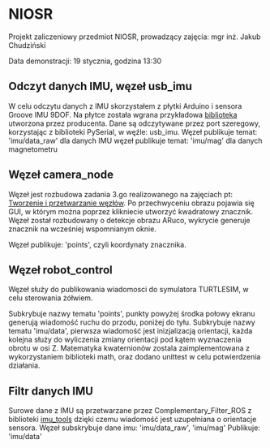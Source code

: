 # NIOSR
Projekt zaliczeniowy przedmiot NIOSR, prowadzący zajęcia: mgr inż. Jakub Chudziński

Data demonstracji: 19 stycznia, godzina 13:30

## Odczyt danych IMU, węzeł usb_imu

W celu odczytu danych z IMU skorzystałem z płytki Arduino i sensora Groove IMU 9DOF. Na płytce została wgrana przykładowa [biblioteka](https://www.seeedstudio.com/Grove-IMU-9DOF-v2-0.html) utworzona przez producenta.
Dane są odczytywane przez port szeregowy, korzystając z biblioteki PySerial, w węźle: usb_imu.
Węzeł publikuje temat: 'imu/data_raw' dla danych IMU
węzeł publikuje temat: 'imu/mag' dla danych magnetometru 

## Węzeł camera_node

Węzeł jest rozbudowa zadania 3.go realizowanego na zajęciach pt: [Tworzenie i przetwarzanie węzłów](https://jug.dpieczynski.pl/lab-niodsr/Lab%2008%20-%20Tworzenie%20węzłów%20i%20przetwarzanie%20wiadomości.html). Po przechwyceniu obrazu pojawia się GUI, w którym można poprzez klikniecie utworzyć kwadratowy znacznik.
Węzeł został rozbudowany o detekcje obrazu ARuco, wykrycie generuje znacznik na wcześniej wspomnianym oknie. 

Węzeł publikuje: 'points', czyli koordynaty znacznika.

## Węzeł robot_control

Węzeł służy do publikowania wiadomosci do symulatora TURTLESIM, w celu sterowania żółwiem.

Subkrybuje nazwy tematu 'points', punkty powyżej środka połowy ekranu generują wiadomość ruchu do przodu, poniżej do tyłu.
Subkrybuje nazwy tematu 'imu/data', pierwsza wiadomość jest inizjalizacją orientacji, każda kolejna służy do wyliczenia zmiany orientacji pod kątem wyznaczenia obrotu w osi Z. Matematyka kwaternionów zostala zaimplementowana z wykorzystaniem biblioteki math, oraz dodano unittest w celu potwierdzenia działania.

## Filtr danych IMU

Surowe dane z IMU są przetwarzane przez Complementary_Filter_ROS z biblioteki [imu_tools](http://wiki.ros.org/imu_tools) dzięki czemu wiadomość jest uzupełniana o orientacje sensora.
Węzeł subskrybuje dane imu: 'imu/data_raw', 'imu/mag'
Publikuje:  'imu/data'
